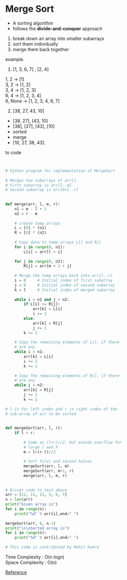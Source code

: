 # Merge Sort
- A sorting algorithm 
- follows the **divide-and-conquer** approach

1. break down an array into smaller subarrays
2. sort them individually
3. merge them back together

example.
1. [1, 3, 6, 7] , [2, 4]    

1, 2 -> [1]    
3, 2 -> [1, 2]   
3, 4 -> [1, 2, 3]   
6, 4 -> [1, 2, 3, 4]   
6, None -> [1, 2, 3, 4, 6, 7]   

2. [38, 27, 43, 10]    
- [38, 27], [43, 10]
- [38], [27], [43], [10]
- sorted
- merge
- [10, 27, 38, 43].

to code
```python


# Python program for implementation of MergeSort
 
# Merges two subarrays of arr[].
# First subarray is arr[l..m]
# Second subarray is arr[m+1..r]
 
 
def merge(arr, l, m, r):
    n1 = m - l + 1
    n2 = r - m
 
    # create temp arrays
    L = [0] * (n1)
    R = [0] * (n2)
 
    # Copy data to temp arrays L[] and R[]
    for i in range(0, n1):
        L[i] = arr[l + i]
 
    for j in range(0, n2):
        R[j] = arr[m + 1 + j]
 
    # Merge the temp arrays back into arr[l..r]
    i = 0     # Initial index of first subarray
    j = 0     # Initial index of second subarray
    k = l     # Initial index of merged subarray
 
    while i < n1 and j < n2:
        if L[i] <= R[j]:
            arr[k] = L[i]
            i += 1
        else:
            arr[k] = R[j]
            j += 1
        k += 1
 
    # Copy the remaining elements of L[], if there
    # are any
    while i < n1:
        arr[k] = L[i]
        i += 1
        k += 1
 
    # Copy the remaining elements of R[], if there
    # are any
    while j < n2:
        arr[k] = R[j]
        j += 1
        k += 1
 
# l is for left index and r is right index of the
# sub-array of arr to be sorted
 
 
def mergeSort(arr, l, r):
    if l < r:
 
        # Same as (l+r)//2, but avoids overflow for
        # large l and h
        m = l+(r-l)//2
 
        # Sort first and second halves
        mergeSort(arr, l, m)
        mergeSort(arr, m+1, r)
        merge(arr, l, m, r)
 
 
# Driver code to test above
arr = [12, 11, 13, 5, 6, 7]
n = len(arr)
print("Given array is")
for i in range(n):
    print("%d" % arr[i],end=" ")
 
mergeSort(arr, 0, n-1)
print("\n\nSorted array is")
for i in range(n):
    print("%d" % arr[i],end=" ")
 
# This code is contributed by Mohit Kumra

```
Time Complexity : O(n logn)    
Space Complexity : O(n)


[Reference](https://www.geeksforgeeks.org/merge-sort/?ref=lbp)
